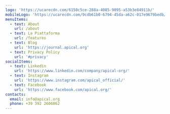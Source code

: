 ```yaml
---
logo: 'https://ucarecdn.com/6150c5ce-288a-4085-9095-a53b3e84911b/'
mobileLogo: 'https://ucarecdn.com/9cdb61b0-6794-45da-a62c-017e9679bedb/'
menuItems:
  - text: About
    url: /about
  - text: La Piattaforma
    url: /features
  - text: Blog
    url: 'https://journal.apical.org'
  - text: Privacy Policy
    url: '#privacy'
socialItems:
  - text: Linkedin
    url: 'https://www.linkedin.com/company/apical-org/'
  - text: Instagram
    url: 'https://www.instagram.com/apical_official/'
  - text: Facebook
    url: 'https://www.facebook.com/apical.org/'
contacts:
  email: info@apical.org
  phone: +39 392 2606862
---
```


